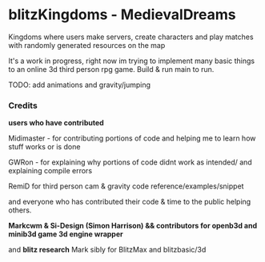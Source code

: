 # blitzKingdoms - MedievalDreams
Kingdoms where users make servers, create characters and play matches with randomly generated resources on the map

It's a work in progress, right now im trying to implement many basic things to an online 3d third person rpg game.
Build & run main to run.

TODO: add animations and gravity/jumping

### Credits
**users who have contributed**  

Midimaster - for contributing portions of code and helping me to learn how stuff works or is done  

GWRon - for explaining why portions of code didnt work as intended/ and explaining compile errors  

RemiD for third person cam & gravity code reference/examples/snippet  

and everyone who has contributed their code & time to the public helping others.

**Markcwm & Si-Design (Simon Harrison) && contributors for openb3d and minib3d game 3d engine wrapper**
  
and **blitz research** Mark sibly for BlitzMax and blitzbasic/3d
